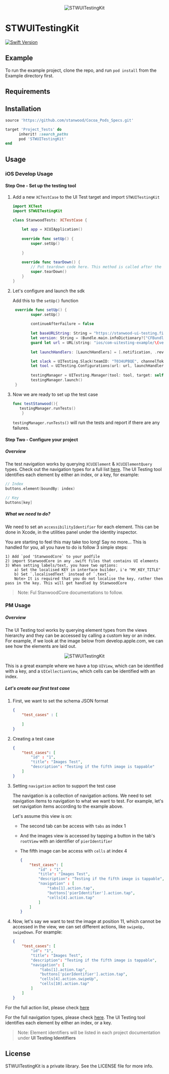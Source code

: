 
<p align="center">
    <img src="Assets/Icon.png?raw=false" alt="STWUITestingKit"/>
</p>


# STWUITestingKit


[![Swift Version](https://img.shields.io/badge/Swift-3.2.x-orange.svg)]()

## Example

To run the example project, clone the repo, and run `pod install` from the Example directory first.

## Requirements

## Installation

```ruby
source 'https://github.com/stanwood/Cocoa_Pods_Specs.git'

target 'Project_Tests' do
      inherit! :search_paths
      pod 'STWUITestingKit'
end
```

## Usage

### iOS Develop Usage

#### Step One - Set up the testing tool

1. Add a new `XCTestCase` to the UI Test target and import `STWUITestingKit`

	```swift
	import XCTest
	import STWUITestingKit
	
	class StanwoodTests: XCTestCase {
	    
	    let app = XCUIApplication()
	    
	    override func setUp() {
	        super.setUp()
	        
	    }
	    
	    override func tearDown() {
	        // Put teardown code here. This method is called after the invocation of each test method in the class.
	        super.tearDown()
	    }
	}
	```

2. Let's configure and launch the sdk
	
	Add this to the `setUp()` function
	
	```swift
	 override func setUp() {
        	super.setUp()
        
        	continueAfterFailure = false
        
       	 	let baseURLString: String = "https://stanwood-ui-testing.firebaseio.com"
       		let version: String = (Bundle.main.infoDictionary?["CFBundleShortVersionString"] as? String)?.replacingOccurrences(of: ".", with: "-") ?? "-"
        	guard let url = URL(string: "ios/com-uitesting-example/\(version).json", relativeTo: URL(string: baseURLString)) else { return }
        
        	let launchHandlers: [LaunchHandlers] = [.notification, .review, .default]
    
        	let slack = UITesting.Slack(teamID: "T034UPBQE", channelToken: "B8K8L6S1Y/F6SKtmB1GoAbcDaTl00fuxtx", channelName: "#_ui_testing")
        	let tool = UITesting.Configurations(url: url, launchHandlers: launchHandlers, app: app, slack: slack)
        
        	testingManager = UITesting.Manager(tool: tool, target: self)
        	testingManager.launch()
   	 }
	```

3. Now we are ready to set up the test case

	```swift
	func testStanwood(){
	   testingManager.runTests()
        }
	```
	
	`testingManager.runTests()` will run the tests and report if there are any failures.
	

#### Step Two - Configure your project

##### Overview

The test navigation works by querying `XCUIElement` & `XCUIElementQuery` types. Check out the navigation types for a full list [here](https://github.com/stanwood/STWUITestingKit/blob/develop/STWUITestingKit/Classes/NavigationType.swift). The UI Testing tool identifies each element by either an index, or a key, for example:

```swift
// Index
buttons.element(boundBy: index)

// Key
buttons[key]
```

##### What we need to do?

We need to set an `accessibilityIdentifier` for each element. This can be done in Xcode, in the utilities panel under the identity inspector.

You are starting to feel this may take too long! Say no more... This is handled for you, all you have to do is follow 3 simple steps:

	1) Add `pod 'StanwoodCore` to your podfile
	2) import StanwoodCore in any .swift files that contains UI elements
	3) When setting labels/text, you have two options:
		a) Set the localised KEY in interface builder, i'e "MY_KEY_TITLE"
		b) Set `.localisedText` instead of `.text`.
		Note> It is required that you do not localise the key, rather then pass in the key. This will get handled by StanwoodCore

>Note: Ful StanwoodCore documentations to follow.

### PM Usage

##### Overview

The UI Testing tool works by querying  element types from the views hierarchy and they can be accessed by calling a custom key or an index. For example, if we look at the image below from develop.apple.com, we can see how the elements are laid out. 

<p align="center">
    <img src="Assets/views hierchy.png?raw=false" alt="STWUITestingKit"/>
</p>

This is a great example where we have a top `UIView`, which can be identified with a key, and a `UICellectionView`, which cells can be identified with an index. 

##### Let's create our first test case

1. First, we want to set the schema JSON format

	```json
	{
		"test_cases" : [
			
		]
	}
	```

2. Creating a test case

	```json
	{
		"test_cases": [
			"id" : "1",
			"title": "Images Test",
			"description": "Testing if the fifth image is tappable"
		]
	}
	```
	
3. Setting `navigation` action to support the test case

	The navigation is a collection of navigation actions. We need to set navigation items to navigation to what we want to test. For example, let's set navigation items according to the example above. 
	
	Let's assume this view is on:
	
	- The second tab can be access with `tabs` as index 1
	- And the images view is accessed by tapping a button in the tab's `rootView` with an identifier of `pierIdentifier`
	- The fifth image can be access with `cells` at index 4
	
		```json
		{
			"test_cases": [
				"id" : "1",
				"title": "Images Test",
				"description": "Testing if the fifth image is tappable",
				"navigation" : [
					"tabs[1].action.tap",
					"buttons['pierIdentifier'].action.tap",
					"cells[4].action.tap"
				]
			]
		}
		```
	
4. Now, let's say we want to test the image at position 11, which cannot be accessed in the view, we can set different actions, like `swipeUp, swipeDown`. For example:


	```json
	{
		"test_cases": [
			"id": "1",
			"title": "Images Test",
			"description": "Testing if the fifth image is tappable",
			"navigation": [
				"tabs[1].action.tap",
				"buttons['pierIdentifier'].action.tap",
				"cells[4].action.swipeUp",
				"cells[10].action.tap"
			]
		]
	}
	```

For the full action list, please check [here](https://github.com/stanwood/STWUITestingKit/blob/develop/STWUITestingKit/Classes/STWNavigationAction.swift)

For the full navigation types, please check [here](https://github.com/stanwood/STWUITestingKit/blob/develop/STWUITestingKit/Classes/STWNavigationType.swift). The UI Testing tool identifies each element by either an index, or a key.

>Note: Element identifiers will be listed in each project documentation  under **UI Testing Identifiers**


## License

STWUITestingKit is a private library. See the LICENSE file for more info.
